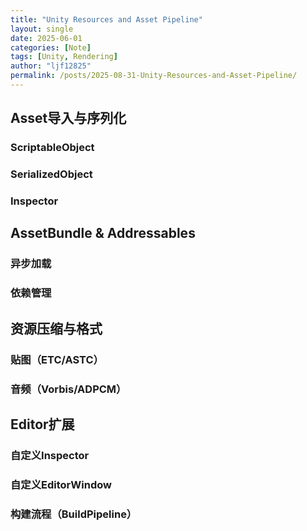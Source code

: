 ```yaml
---
title: "Unity Resources and Asset Pipeline"
layout: single
date: 2025-06-01
categories: [Note]
tags: [Unity, Rendering]
author: "ljf12825"
permalink: /posts/2025-08-31-Unity-Resources-and-Asset-Pipeline/
---
```

## Asset导入与序列化
### ScriptableObject

### SerializedObject

### Inspector

## AssetBundle & Addressables
### 异步加载
### 依赖管理

## 资源压缩与格式
### 贴图（ETC/ASTC）
### 音频（Vorbis/ADPCM）

## Editor扩展
### 自定义Inspector
### 自定义EditorWindow
### 构建流程（BuildPipeline）